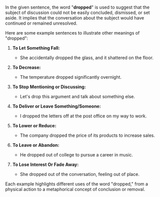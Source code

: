 In the given sentence, the word "<b>dropped</b>" is used to suggest that the subject of discussion could not be easily concluded, dismissed, or set aside. It implies that the conversation about the subject would have continued or remained unresolved.

Here are some example sentences to illustrate other meanings of "dropped":

1. **To Let Something Fall:**
   - She accidentally dropped the glass, and it shattered on the floor.

2. **To Decrease:**
   - The temperature dropped significantly overnight.

3. **To Stop Mentioning or Discussing:**
   - Let's drop this argument and talk about something else.

4. **To Deliver or Leave Something/Someone:**
   - I dropped the letters off at the post office on my way to work.

5. **To Lower or Reduce:**
   - The company dropped the price of its products to increase sales.

6. **To Leave or Abandon:**
   - He dropped out of college to pursue a career in music.

7. **To Lose Interest Or Fade Away:**
   - She dropped out of the conversation, feeling out of place.

Each example highlights different uses of the word "dropped," from a physical action to a metaphorical concept of conclusion or removal.